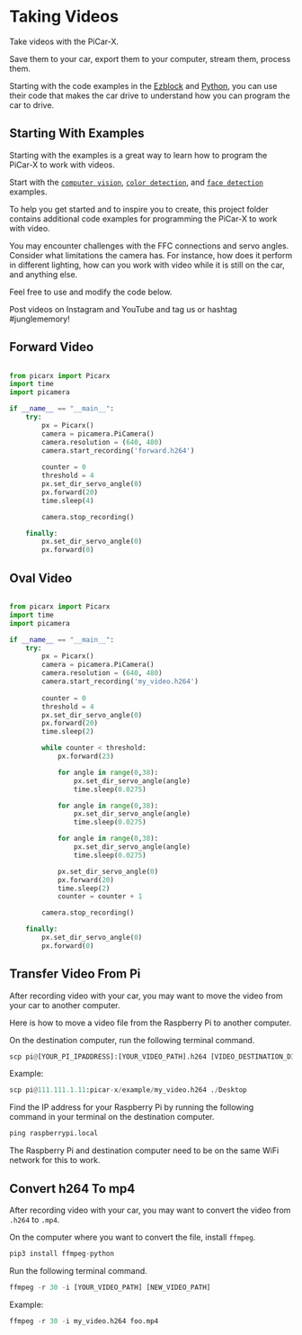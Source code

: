 # Taking Videos

Take videos with the PiCar-X. 

Save them to your car, export them to your computer, stream them, process them.

Starting with the code examples in the [Ezblock](https://docs.sunfounder.com/projects/picar-x/en/latest/ezblock/play_with_ezblock.html) and [Python](https://docs.sunfounder.com/projects/picar-x/en/latest/python/play_with_python.html), you can use their code that makes the car drive to understand how you can program the car to drive.


## Starting With Examples

Starting with the examples is a great way to learn how to program the PiCar-X to work with videos.

Start with the [`computer vision`](https://docs.sunfounder.com/projects/picar-x/en/latest/python/python_view_pic.html), [`color detection`](https://docs.sunfounder.com/projects/picar-x/en/latest/python/python_color_detection.html), and [`face detection`](https://docs.sunfounder.com/projects/picar-x/en/latest/python/python_face_detection.html) examples.

To help you get started and to inspire you to create, this project folder contains additional code examples for programming the PiCar-X to work with video.

You may encounter challenges with the FFC connections and servo angles. Consider what limitations the camera has. For instance, how does it perform in different lighting, how can you work with video while it is still on the car, and anything else. 

Feel free to use and modify the code below.

Post videos on Instagram and YouTube and tag us or hashtag #junglememory!

## Forward Video

```python

from picarx import Picarx
import time
import picamera

if __name__ == "__main__":
    try:
        px = Picarx()
        camera = picamera.PiCamera()
        camera.resolution = (640, 480)
        camera.start_recording('forward.h264')
        
        counter = 0
        threshold = 4
        px.set_dir_servo_angle(0)
        px.forward(20)
        time.sleep(4)

        camera.stop_recording()

    finally:
        px.set_dir_servo_angle(0)
        px.forward(0)

```

## Oval Video

```python

from picarx import Picarx
import time
import picamera

if __name__ == "__main__":
    try:
        px = Picarx()
        camera = picamera.PiCamera()
        camera.resolution = (640, 480)
        camera.start_recording('my_video.h264')
        
        counter = 0
        threshold = 4
        px.set_dir_servo_angle(0)
        px.forward(20)
        time.sleep(2)

        while counter < threshold:
            px.forward(23)

            for angle in range(0,38):
                px.set_dir_servo_angle(angle)
                time.sleep(0.0275)

            for angle in range(0,38):
                px.set_dir_servo_angle(angle)
                time.sleep(0.0275)

            for angle in range(0,38):
                px.set_dir_servo_angle(angle)
                time.sleep(0.0275)

            px.set_dir_servo_angle(0)
            px.forward(20)
            time.sleep(2)
            counter = counter + 1

        camera.stop_recording()

    finally:
        px.set_dir_servo_angle(0)
        px.forward(0)
```

## Transfer Video From Pi

After recording video with your car, you may want to move the video from your car to another computer. 

Here is how to move a video file from the Raspberry Pi to another computer.

On the destination computer, run the following terminal command.

```python
scp pi@[YOUR_PI_IPADDRESS]:[YOUR_VIDEO_PATH].h264 [VIDEO_DESTINATION_DIR_PATH]
```

Example:

```python
scp pi@111.111.1.11:picar-x/example/my_video.h264 ./Desktop
```

Find the IP address for your Raspberry Pi by running the following command in your terminal on the destination computer.

```python
ping raspberrypi.local
```

The Raspberry Pi and destination computer need to be on the same WiFi network for this to work.

## Convert h264 To mp4

After recording video with your car, you may want to convert the video from `.h264` to `.mp4`. 


On the computer where you want to convert the file, install `ffmpeg`.

```python
pip3 install ffmpeg-python
```

Run the following terminal command.

```python
ffmpeg -r 30 -i [YOUR_VIDEO_PATH] [NEW_VIDEO_PATH]
```

Example:

```python
ffmpeg -r 30 -i my_video.h264 foo.mp4
```


